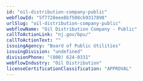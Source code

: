 ```yaml
---
id: "oil-distribution-company-public"
webflowId: "5f7728eee8bf508cb9317898"
urlSlug: "oil-distribution-company-public"
webflowName: "Oil Distribution Company - Public"
callToActionLink: "nj.gov/bpu/"
callToActionText: ""
issuingAgency: "Board of Public Utilities"
issuingDivision: "undefined"
divisionPhone: "(800) 624-0331"
webflowIndustry: "Oil Distribution"
licenseCertificationClassification: "APPROVAL"
---
```


